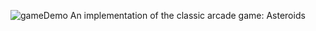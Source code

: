 ![gameDemo](https://github.com/alexlo97/Space-Shooter/blob/master/screenshots/gameDemo.gif)
An implementation of the classic arcade game: Asteroids